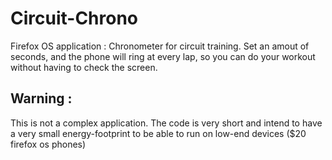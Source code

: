 # Circuit-Chrono
Firefox OS application : Chronometer for circuit training. Set an amout of seconds, and the phone will ring at every lap, so you can do your workout without having to check the screen.


## Warning :
This is not a complex application. The code is very short and intend to have a very small energy-footprint to be able to run on low-end devices ($20 firefox os phones)

